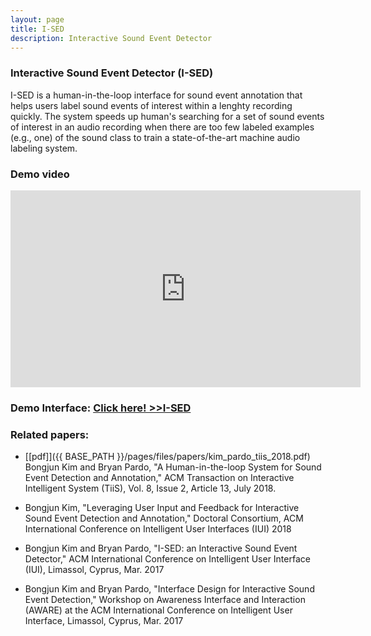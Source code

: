 ```yaml
---
layout: page
title: I-SED
description: Interactive Sound Event Detector
---
```

### Interactive Sound Event Detector (I-SED)
I-SED is a human-in-the-loop interface for sound event annotation that helps users label sound events of interest within a lenghty recording quickly. The system speeds up human's searching for a set of sound events of interest in an audio recording when there are too few labeled examples (e.g., one) of the sound class to train a state-of-the-art machine audio labeling system.

### Demo video
<iframe width="560" height="315" src="https://www.youtube.com/embed/Ss2eGSW4_4w" frameborder="0" allow="accelerometer; autoplay; encrypted-media; gyroscope; picture-in-picture" allowfullscreen></iframe>

### Demo Interface: [Click here! >>I-SED](http://54.68.168.116/)

### Related papers:
* [[pdf]]({{ BASE_PATH }}/pages/files/papers/kim_pardo_tiis_2018.pdf) Bongjun Kim and Bryan Pardo, "A Human-in-the-loop System for Sound Event Detection and Annotation," ACM Transaction on Interactive Intelligent System (TiiS), Vol. 8, Issue 2, Article 13, July 2018.

* Bongjun Kim, "Leveraging User Input and Feedback for Interactive Sound Event Detection and Annotation," Doctoral Consortium, ACM International Conference on Intelligent User Interfaces (IUI) 2018

* Bongjun Kim and Bryan Pardo, "I-SED: an Interactive Sound Event Detector," ACM International Conference on Intelligent User Interface (IUI), Limassol, Cyprus, Mar. 2017

* Bongjun Kim and Bryan Pardo, "Interface Design for Interactive Sound Event Detection," Workshop on Awareness Interface and Interaction (AWARE) at the ACM International Conference on Intelligent User Interface, Limassol, Cyprus, Mar. 2017

